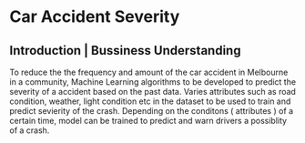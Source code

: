 # Car Accident Severity
## Introduction | Bussiness Understanding
To reduce the the frequency and amount of the car accident in Melbourne in a community, Machine Learning algorithms to be developed to predict the severity of a accident based on the past data. Varies attributes such as road condition, weather, light condition etc  in  the dataset to be used to train and predict sevierity of the crash. Depending on the conditons ( attributes ) of a certain time, model can be trained to predict and warn drivers a possiblity of a crash.
